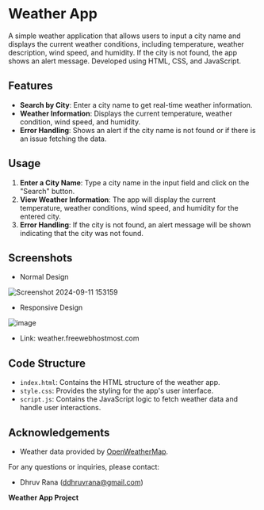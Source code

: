 # Weather App

A simple weather application that allows users to input a city name and displays the current weather conditions, including temperature, weather description, wind speed, and humidity. If the city is not found, the app shows an alert message. Developed using HTML, CSS, and JavaScript.

## Features

- **Search by City**: Enter a city name to get real-time weather information.
- **Weather Information**: Displays the current temperature, weather condition, wind speed, and humidity.
- **Error Handling**: Shows an alert if the city name is not found or if there is an issue fetching the data.

## Usage

1. **Enter a City Name**: Type a city name in the input field and click on the "Search" button.
2. **View Weather Information**: The app will display the current temperature, weather conditions, wind speed, and humidity for the entered city.
3. **Error Handling**: If the city is not found, an alert message will be shown indicating that the city was not found.

## Screenshots
- Normal Design

![Screenshot 2024-09-11 153159](https://github.com/user-attachments/assets/3dd26116-2209-47d1-847e-a130dafbfe76)

- Responsive Design
  
![image](https://github.com/user-attachments/assets/6b815a21-2087-42a9-bc71-34624448530c)


- Link: weather.freewebhostmost.com

## Code Structure

- `index.html`: Contains the HTML structure of the weather app.
- `style.css`: Provides the styling for the app's user interface.
- `script.js`: Contains the JavaScript logic to fetch weather data and handle user interactions.


## Acknowledgements

- Weather data provided by [OpenWeatherMap](https://openweathermap.org/).

For any questions or inquiries, please contact:
- Dhruv Rana (ddhruvrana@gmail.com)

  
**Weather App Project**
